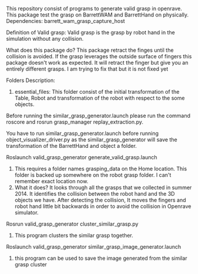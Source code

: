 This repository consist of programs to generate valid grasp in openrave. This package test the grasp on BarrettWAM and BarrettHand on physically. 
Dependencies:
	barrett_wam_grasp_capture_host



Definition of Valid grasp: Valid grasp is the grasp by robot hand in the simulation without any collision.

What does this package do?
This package retract the finges until the collision is avoided. If the grasp leverages the outside surface of fingers this package doesn't work as expected. It will retract the finger but give you an entirely different grasps. I am trying to fix that but it is not fixed yet

Folders Description:
1) essential_files: This folder consist of the initial transformation of the Table, Robot and transformation of the robot with respect to the some objects.


Before running the similar_grasp_generator.launch please run the command roscore and rosrun grasp_manager replay_extraction.py. 

You have to run similar_grasp_generator.launch before running object_visualizer_driver.py as the similar_grasp_generator will save the transformation of the BarrettHand and object a folder.


Roslaunch valid_grasp_generator generate_valid_grasp.launch
1) This requires a folder names grasping_data on the Home location. This folder is backed up somewhere on the robot grasp folder. I can't remember exact location now.
2) What it does?
	It looks through all the grasps that we collected in summer 2014. It identifies the collision between the robot hand and the 3D objects we have. After detecting the collision, It moves the fingers and robot hand little bit backwards in order to avoid the collision in Openrave simulator.

Rosrun valid_grasp_generator cluster_similar_grasp.py
1) This program clusters the similar grasp together. 

Roslaunch valid_grasp_generator similar_grasp_image_generator.launch
1) this program can be used to save the image generated from the similar grasp cluster



